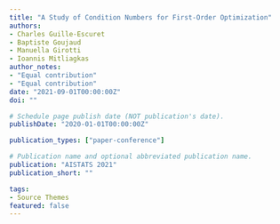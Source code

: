 ```yaml
---
title: "A Study of Condition Numbers for First-Order Optimization"
authors:
- Charles Guille-Escuret
- Baptiste Goujaud
- Manuella Girotti
- Ioannis Mitliagkas
author_notes:
- "Equal contribution"
- "Equal contribution"
date: "2021-09-01T00:00:00Z"
doi: ""

# Schedule page publish date (NOT publication's date).
publishDate: "2020-01-01T00:00:00Z"

publication_types: ["paper-conference"]

# Publication name and optional abbreviated publication name.
publication: "AISTATS 2021"
publication_short: ""

tags:
- Source Themes
featured: false
---
```

